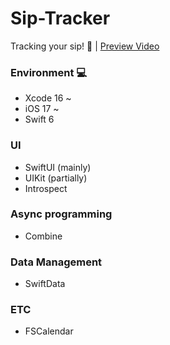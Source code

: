 # Sip-Tracker
Tracking your sip! 🍻 | [Preview Video](https://drive.google.com/file/d/1fExLg96WkSAvaAyhhq7z_tfZ582LQVPz/view?usp=sharing)

### Environment 💻
- Xcode 16 ~
- iOS 17 ~
- Swift 6

### UI
- SwiftUI (mainly)
- UIKit (partially)
- Introspect

### Async programming
- Combine

### Data Management
- SwiftData

### ETC
- FSCalendar
